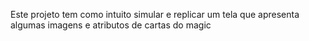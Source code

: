 Este projeto tem como intuito simular e replicar um tela que apresenta algumas imagens e atributos de cartas do magic
